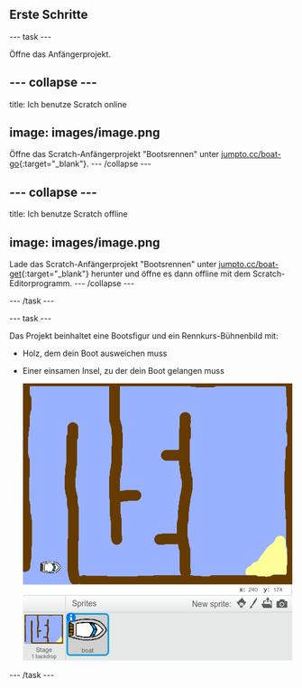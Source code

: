 ## Erste Schritte

\--- task \---

Öffne das Anfängerprojekt.

## \--- collapse \---

title: Ich benutze Scratch online

## image: images/image.png

Öffne das Scratch-Anfängerprojekt "Bootsrennen" unter [jumpto.cc/boat-go](https://scratch.mit.edu/projects/63958014/#editor){:target="_blank"}. \--- /collapse \---

## \--- collapse \---

title: Ich benutze Scratch offline

## image: images/image.png

Lade das Scratch-Anfängerprojekt "Bootsrennen" unter [jumpto.cc/boat-get](http:jumpto.cc/boat-get){:target="_blank"} herunter und öffne es dann offline mit dem Scratch-Editorprogramm. \--- /collapse \---

\--- /task \---

\--- task \---

Das Projekt beinhaltet eine Bootsfigur und ein Rennkurs-Bühnenbild mit:

- Holz, dem dein Boot ausweichen muss
- Einer einsamen Insel, zu der dein Boot gelangen muss
    
    ![screenshot](images/boat-starter.png)

\--- /task \---